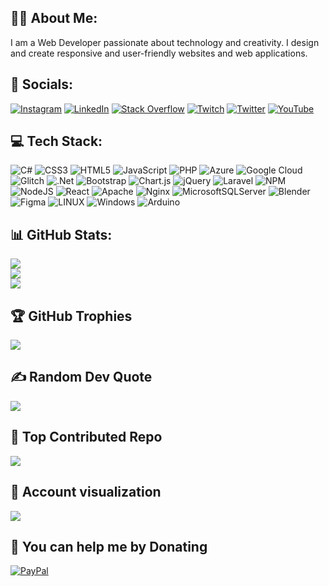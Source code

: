 ## 👨‍💻 About Me:
I am a Web Developer passionate about technology and creativity. I design and create responsive and user-friendly websites and web applications.

## 📱 Socials:
[![Instagram](https://img.shields.io/badge/Instagram-%23E4405F.svg?logo=Instagram&logoColor=white)](https://instagram.com/rvpartap) [![LinkedIn](https://img.shields.io/badge/LinkedIn-%230077B5.svg?logo=linkedin&logoColor=white)](https://linkedin.com/in/vinay-rathour) [![Stack Overflow](https://img.shields.io/badge/-Stackoverflow-FE7A16?logo=stack-overflow&logoColor=white)](https://stackoverflow.com/users/19375367) [![Twitch](https://img.shields.io/badge/Twitch-%239146FF.svg?logo=Twitch&logoColor=white)](https://twitch.tv/rvpartap) [![Twitter](https://img.shields.io/badge/Twitter-%231DA1F2.svg?logo=Twitter&logoColor=white)](https://twitter.com/Rv_partap) [![YouTube](https://img.shields.io/badge/YouTube-%23FF0000.svg?logo=YouTube&logoColor=white)](https://youtube.com/@UC42AyrqqNvsR0qeJtJ4TtNA) 

## 💻 Tech Stack:
![C#](https://img.shields.io/badge/c%23-%23239120.svg?style=for-the-badge&logo=c-sharp&logoColor=white) ![CSS3](https://img.shields.io/badge/css3-%231572B6.svg?style=for-the-badge&logo=css3&logoColor=white) ![HTML5](https://img.shields.io/badge/html5-%23E34F26.svg?style=for-the-badge&logo=html5&logoColor=white) ![JavaScript](https://img.shields.io/badge/javascript-%23323330.svg?style=for-the-badge&logo=javascript&logoColor=%23F7DF1E) ![PHP](https://img.shields.io/badge/php-%23777BB4.svg?style=for-the-badge&logo=php&logoColor=white) ![Azure](https://img.shields.io/badge/azure-%230072C6.svg?style=for-the-badge&logo=azure-devops&logoColor=white) ![Google Cloud](https://img.shields.io/badge/Google%20Cloud-%234285F4.svg?style=for-the-badge&logo=google-cloud&logoColor=white) ![Glitch](https://img.shields.io/badge/glitch-%233333FF.svg?style=for-the-badge&logo=glitch&logoColor=white) ![.Net](https://img.shields.io/badge/.NET-5C2D91?style=for-the-badge&logo=.net&logoColor=white) ![Bootstrap](https://img.shields.io/badge/bootstrap-%23563D7C.svg?style=for-the-badge&logo=bootstrap&logoColor=white) ![Chart.js](https://img.shields.io/badge/chart.js-F5788D.svg?style=for-the-badge&logo=chart.js&logoColor=white) ![jQuery](https://img.shields.io/badge/jquery-%230769AD.svg?style=for-the-badge&logo=jquery&logoColor=white) ![Laravel](https://img.shields.io/badge/laravel-%23FF2D20.svg?style=for-the-badge&logo=laravel&logoColor=white) ![NPM](https://img.shields.io/badge/NPM-%23000000.svg?style=for-the-badge&logo=npm&logoColor=white) ![NodeJS](https://img.shields.io/badge/node.js-6DA55F?style=for-the-badge&logo=node.js&logoColor=white) ![React](https://img.shields.io/badge/react-%2320232a.svg?style=for-the-badge&logo=react&logoColor=%2361DAFB) ![Apache](https://img.shields.io/badge/apache-%23D42029.svg?style=for-the-badge&logo=apache&logoColor=white) ![Nginx](https://img.shields.io/badge/nginx-%23009639.svg?style=for-the-badge&logo=nginx&logoColor=white) ![MicrosoftSQLServer](https://img.shields.io/badge/Microsoft%20SQL%20Sever-CC2927?style=for-the-badge&logo=microsoft%20sql%20server&logoColor=white) ![Blender](https://img.shields.io/badge/blender-%23F5792A.svg?style=for-the-badge&logo=blender&logoColor=white)	![Figma](https://img.shields.io/badge/figma-%23F24E1E.svg?style=for-the-badge&logo=figma&logoColor=white) ![LINUX](https://img.shields.io/badge/Linux-FCC624?style=for-the-badge&logo=linux&logoColor=black) ![Windows](https://img.shields.io/badge/-Windows-0078D6?style=for-the-badge&logo=Windows&logoColor=white) ![Arduino](https://img.shields.io/badge/-Arduino-00979D?style=for-the-badge&logo=Arduino&logoColor=white)

## 📊 GitHub Stats:
![](https://github-readme-stats.vercel.app/api?username=Rvpartap&theme=dark&hide_border=false&include_all_commits=true&count_private=true)<br/>
![](https://github-readme-streak-stats.herokuapp.com/?user=Rvpartap&theme=dark&hide_border=false)<br/>
![](https://github-readme-stats.vercel.app/api/top-langs/?username=Rvpartap&theme=dark&hide_border=false&include_all_commits=true&count_private=true&layout=compact)

## 🏆 GitHub Trophies
![](https://github-profile-trophy.vercel.app/?username=Rvpartap&theme=discord&no-frame=true&no-bg=false&margin-w=4)

## ✍️ Random Dev Quote
![](https://quotes-github-readme.vercel.app/api?type=horizontal&theme=dark)

## 🔼 Top Contributed Repo
![](https://github-contributor-stats.vercel.app/api?username=Rvpartap&limit=5&theme=dark&combine_all_yearly_contributions=true)

## 👀 Account visualization
[![](https://visitcount.itsvg.in/api?id=Rvpartap&label=Profile%20Views&pretty=true)](https://visitcount.itsvg.in)

## 💸 You can help me by Donating
[![PayPal](https://img.shields.io/badge/PayPal-00457C?style=for-the-badge&logo=paypal&logoColor=white)](https://paypal.me/rvpartap) 
